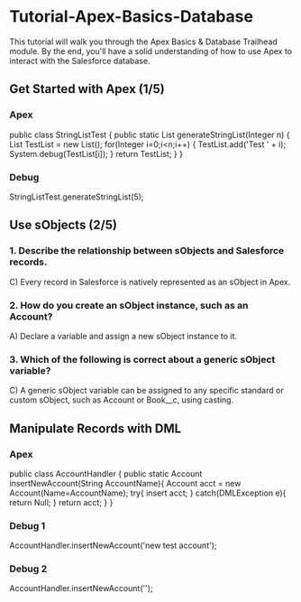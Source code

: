 # Tutorial-Apex-Basics-Database
This tutorial will walk you through the Apex Basics & Database Trailhead module. By the end, you'll have a solid understanding of how to use Apex to interact with the Salesforce database.

## Get Started with Apex (1/5)

### Apex
public class StringListTest {
    public static List<String> generateStringList(Integer n) {
        List<String> TestList = new List<String>();
        for(Integer i=0;i<n;i++) {
            TestList.add('Test ' + i);
            System.debug(TestList[i]);
        }
    return TestList;
    }
}

### Debug
StringListTest.generateStringList(5);

## Use sObjects (2/5)

### 1. Describe the relationship between sObjects and Salesforce records.
C) Every record in Salesforce is natively represented as an sObject in Apex.

### 2. How do you create an sObject instance, such as an Account?
A) Declare a variable and assign a new sObject instance to it.

### 3. Which of the following is correct about a generic sObject variable?
C) A generic sObject variable can be assigned to any specific standard or custom sObject, such as Account or Book__c, using casting.

## Manipulate Records with DML

### Apex
public class AccountHandler {
   public static Account insertNewAccount(String AccountName){
        Account acct = new Account(Name=AccountName);
        try{
            insert acct;
        }
        catch(DMLException e){
            return Null;
        }
        return acct;
	}
}

### Debug 1
AccountHandler.insertNewAccount('new test account');

### Debug 2
AccountHandler.insertNewAccount('');

